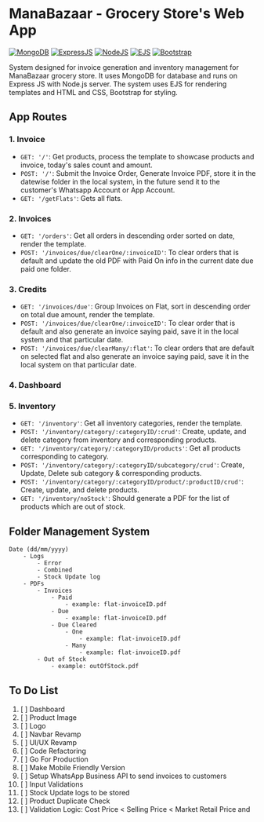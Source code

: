 # ManaBazaar - Grocery Store's Web App

[![MongoDB](https://img.shields.io/badge/Database-MongoDB-brightgreen)](https://www.mongodb.com/)
[![ExpressJS](https://img.shields.io/badge/Server-ExpressJS-blue)](https://expressjs.com/)
[![NodeJS](https://img.shields.io/badge/Backend-NodeJS-green)](https://nodejs.org/en/)
[![EJS](https://img.shields.io/badge/Template-EJS-orange)](https://ejs.co/)
[![Bootstrap](https://img.shields.io/badge/Frontend-Bootstrap-purple)](https://getbootstrap.com/)

System designed for invoice generation and inventory management for ManaBazaar grocery store. It uses MongoDB for database and runs on Express JS with Node.js server. The system uses EJS for rendering templates and HTML and CSS, Bootstrap for styling.

## App Routes

### 1. Invoice

- `GET: '/'`: Get products, process the template to showcase products and invoice, today's sales count and amount.
- `POST: '/'`: Submit the Invoice Order, Generate Invoice PDF, store it in the datewise folder in the local system, in the future send it to the customer's Whatsapp Account or App Account.
- `GET: '/getFlats'`: Gets all flats.

### 2. Invoices

- `GET: '/orders'`: Get all orders in descending order sorted on date, render the template.
- `POST: '/invoices/due/clearOne/:invoiceID'`: To clear orders that is default and update the old PDF with Paid On info in the current date due paid one folder.

### 3. Credits

- `GET: '/invoices/due'`: Group Invoices on Flat, sort in descending order on total due amount, render the template.
- `POST: '/invoices/due/clearOne/:invoiceID'`: To clear order that is default and also generate an invoice saying paid, save it in the local system and that particular date.
- `POST: '/invoices/due/clearMany/:flat'`: To clear orders that are default on selected flat and also generate an invoice saying paid, save it in the local system on that particular date.

### 4. Dashboard

### 5. Inventory

- `GET: '/inventory'`: Get all inventory categories, render the template.
- `POST: '/inventory/category/:categoryID/:crud'`: Create, update, and delete category from inventory and corresponding products.
- `GET: '/inventory/category/:categoryID/products'`: Get all products corresponding to category.
- `POST: '/inventory/category/:categoryID/subcategory/crud'`: Create, Update, Delete sub category & corresponding products.
- `POST: '/inventory/category/:categoryID/product/:productID/crud'`: Create, update, and delete products.
- `GET: '/inventory/noStock'`: Should generate a PDF for the list of products which are out of stock.

## Folder Management System
    Date (dd/mm/yyyy)
        - Logs
            - Error
            - Combined
            - Stock Update log
        - PDFs
            - Invoices
                - Paid
                    - example: flat-invoiceID.pdf
                - Due
                    - example: flat-invoiceID.pdf
                - Due Cleared
                    - One
                        - example: flat-invoiceID.pdf
                    - Many
                        - example: flat-invoiceID.pdf
            - Out of Stock
                - example: outOfStock.pdf


## To Do List

1. [ ] Dashboard
2. [ ] Product Image
3. [ ] Logo
4. [ ] Navbar Revamp
5. [ ] UI/UX Revamp
6. [ ] Code Refactoring
7. [ ] Go For Production
8. [ ] Make Mobile Friendly Version
9. [ ] Setup WhatsApp Business API to send invoices to customers
10. [ ] Input Validations
11. [ ] Stock Update logs to be stored
12. [ ] Product Duplicate Check
13. [ ] Validation Logic: Cost Price < Selling Price < Market Retail Price and
